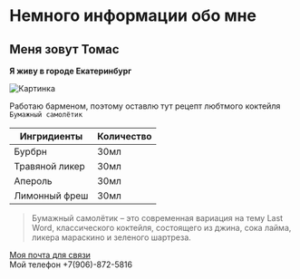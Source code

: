 # Немного информации обо мне

## Меня зовут Томас
**Я живу в городе Екатеринбург**  

![Картинка](https://encrypted-tbn0.gstatic.com/images?q=tbn:ANd9GcQ-H-2u7aOW3fVw8pWHah8_pyNvgWkYQVUEqw&s)

Работаю барменом, поэтому оставлю тут рецепт любтмого коктейля `Бумажный самолётик`  
 
Ингридиенты | Количество 
--- | ---
Бурбрн | 30мл  
Травяной ликер | 30мл 
Апероль | 30мл 
Лимонный фреш | 30мл 

> Бумажный самолётик – это современная вариация на тему Last Word, классического коктейля, состоящего из джина, сока лайма, ликера мараскино и зеленого шартреза.

[Моя почта для связи](https://www.google.com)  
Мой телефон +7(906)-872-5816
